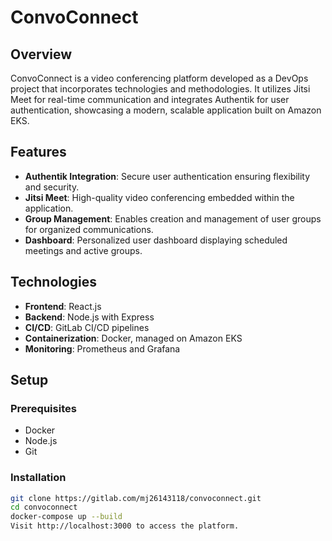 # ConvoConnect

## Overview

ConvoConnect is a video conferencing platform developed as a DevOps project that incorporates technologies and methodologies. It utilizes Jitsi Meet for real-time communication and integrates Authentik for user authentication, showcasing a modern, scalable application built on Amazon EKS.

## Features

- **Authentik Integration**: Secure user authentication ensuring flexibility and security.
- **Jitsi Meet**: High-quality video conferencing embedded within the application.
- **Group Management**: Enables creation and management of user groups for organized communications.
- **Dashboard**: Personalized user dashboard displaying scheduled meetings and active groups.

## Technologies

- **Frontend**: React.js
- **Backend**: Node.js with Express
- **CI/CD**: GitLab CI/CD pipelines
- **Containerization**: Docker, managed on Amazon EKS
- **Monitoring**: Prometheus and Grafana

## Setup

### Prerequisites

- Docker
- Node.js
- Git

### Installation

```bash
git clone https://gitlab.com/mj26143118/convoconnect.git
cd convoconnect
docker-compose up --build
Visit http://localhost:3000 to access the platform.

